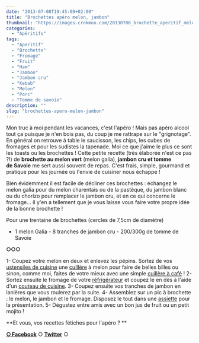 ```yaml
---
date: "2013-07-08T19:45:00+02:00"
title: "Brochettes apéro melon, jambon"
thumbnail: "https://images.crokmou.com/20130708_brochette_aperitif_melon_vert_jambon_sec_fromage_tomme_savoie_0025.jpg"
categories:
  - "Apéritifs"
tags:
  - "Aperitif"
  - "Brochette"
  - "Fromage"
  - "Fruit"
  - "Ham"
  - "Jambon"
  - "Jambon cru"
  - "Kebab"
  - "Melon"
  - "Porc"
  - "Tomme de savoie"
description: ""
slug: "brochettes-apero-melon-jambon"
---
```


Mon truc à moi pendant les vacances, c'est l'apéro ! Mais pas apéro alcool tout ça puisque je n'en bois pas, du coup je me rattrape sur le "grignotage". En général on retrouve à table le saucisson, les chips, les cubes de fromages et pour les sudistes la tapenade. Moi ce que j'aime le plus ce sont les toasts ou les brochettes ! Cette petite recette (très élaborée n'est ce pas ?!) de **brochette au melon vert** (melon galia), **jambon cru et tomme de Savoie** me sert aussi souvent de repas. C'est frais, simple, gourmand et pratique pour les journée où l'envie de cuisiner nous échappe !

Bien évidemment il est facile de décliner ces brochettes : échangez le melon galia pour du melon charentais ou de la pastèque, du jambon blanc ou du chorizo pour remplacer le jambon cru, et en ce qui concerne le fromage... il y'en a tellement que je vous laisse vous faire votre propre idée de la bonne brochette !

Pour une trentaine de brochettes (cercles de 7,5cm de diamètre)

- 1 melon Galia - 8 tranches de jambon cru - 200/300g de tomme de Savoie

**○○○**

1- Coupez votre melon en deux et enlevez les pépins. Sortez de vos [ustensiles de cuisine](http://www.rueducommerce.fr/m/pl/malid:43774567) une [cuillère](http://www.rueducommerce.fr/m/pl/malid:43774626) à melon pour faire de belles billes ou sinon, comme moi, faites de votre mieux avec une simple [cuillère à café](http://www.rueducommerce.fr/index/cuillere%20a%20cafe) ! 2- Sortez ensuite le fromage de votre [réfrigérateur](http://www.rueducommerce.fr/m/pl/malid:9633584) et coupez le en dès à l'aide d'un [couteau de cuisine](http://www.rueducommerce.fr/m/pl/malid:12468606). 3- Coupez ensuite vos tranches de jambon en lanières que vous roulerez par la suite. 4- Assemblez sur un pic à brochette : le melon, le jambon et le fromage. Disposez le tout dans une [assiette](http://www.rueducommerce.fr/m/pl/malid:4769879) pour la présentation. 5- Dégustez entre amis avec un bon jus de fruit ou un petit mojito !

**Et vous, vos recettes fétiches pour l'apéro ? **

[**○<span style="font-size: xx-small; margin: 0px; outline: 0px; padding: 0px;"><span style="font-family: Arial, Helvetica, sans-serif; margin: 0px; outline: 0px; padding: 0px;"> </span></span>Facebook**](https://www.facebook.com/pages/CroKMou/148093255259077) ○ [**Twitter**](https://twitter.com/Crokmou) ○

 